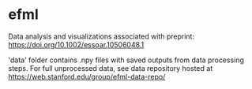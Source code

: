 # efml

Data analysis and visualizations associated with preprint: https://doi.org/10.1002/essoar.10506048.1
 
'data' folder contains .npy files with saved outputs from data processing steps. For full unprocessed data, see data repository hosted at https://web.stanford.edu/group/efml-data-repo/
